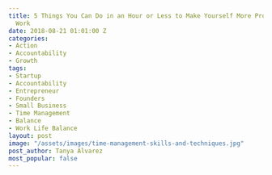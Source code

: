 ```yaml
---
title: 5 Things You Can Do in an Hour or Less to Make Yourself More Productive at
  Work
date: 2018-08-21 01:01:00 Z
categories:
- Action
- Accountability
- Growth
tags:
- Startup
- Accountability
- Entrepreneur
- Founders
- Small Business
- Time Management
- Balance
- Work Life Balance
layout: post
image: "/assets/images/time-management-skills-and-techniques.jpg"
post_author: Tanya Alvarez
most_popular: false
---
```


